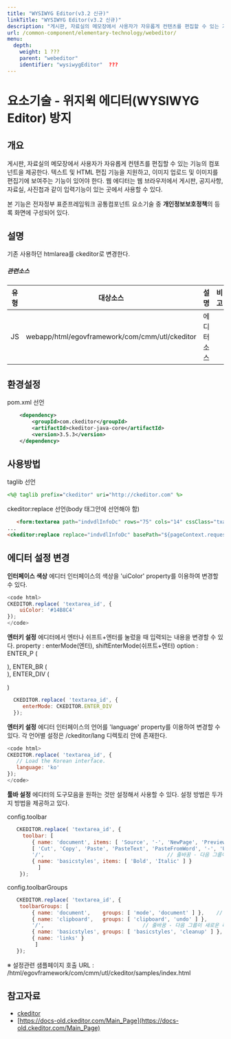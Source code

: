 ```yaml
---
title: "WYSIWYG Editor(v3.2 신규)"
linkTitle: "WYSIWYG Editor(v3.2 신규)"
description: "게시판, 자료실의 메모장에서 사용자가 자유롭게 컨텐츠를 편집할 수 있는 기능의 컴포넌트을 제공한다."
url: /common-component/elementary-technology/webeditor/
menu:
  depth:
    weight: 1 ???
    parent: "webeditor"
    identifier: "wysiwygEditor"  ???
---
```


# 요소기술 - 위지윅 에디터(WYSIWYG Editor) 방지

## 개요

게시판, 자료실의 메모장에서 사용자가 자유롭게 컨텐츠를 편집할 수 있는 기능의 컴포넌트을 제공한다. 텍스트 및 HTML 편집 기능을 지원하고, 이미지 업로드 및 이미지를 편집기에 보여주는 기능이 있어야 한다. 웹 에디터는 웹 브라우저에서 게시판, 공지사항, 자료실, 사진첩과 같이 입력기능이 있는 곳에서 사용할 수 있다.

본 기능은 전자정부 표준프레임워크 공통컴포넌트 요소기술 중 **개인정보보호정책**의 등록 화면에 구성되어 있다.

## 설명

기존 사용하던 htmlarea를 ckeditor로 변경한다.

##### 관련소스

| 유형 | 대상소스 | 설명 | 비고 |
| --- | --- | --- | --- |
| JS | webapp/html/egovframework/com/cmm/utl/ckeditor | 에디터 소스 |  |



## 환경설정

pom.xml 선언
```xml
    <dependency>
        <groupId>com.ckeditor</groupId>
        <artifactId>ckeditor-java-core</artifactId>
        <version>3.5.3</version>
    </dependency>
```

## 사용방법

taglib 선언
```jsp
<%@ taglib prefix="ckeditor" uri="http://ckeditor.com" %>
```

ckeditor:replace 선언(body 태그안에 선언해야 함)
```html
   <form:textarea path="indvdlInfoDc" rows="75" cols="14" cssClass="txaClass2"/>
...
<ckeditor:replace replace="indvdlInfoDc" basePath="${pageContext.request.contextPath}/html/egovframework/com/cmm/utl/ckeditor/" />
```



## 에디터 설정 변경

**인터페이스 색상**
에디터 인터페이스의 색상을 'uiColor' property를 이용하여 변경할 수 있다.
```javascript
<code html>
CKEDITOR.replace( 'textarea_id', {
    uiColor: '#14B8C4'
});
</code>
```

**엔터키 설정**
에디터에서 엔터나 쉬프트+엔터를 눌렀을 때 입력되는 내용을 변경할 수 있다.
    property : enterMode(엔터), shiftEnterMode(쉬프트+엔터)
    option : ENTER_P (<p>), ENTER_BR (<br>), ENTER_DIV (<div>)
```javascript
  CKEDITOR.replace( 'textarea_id', {
     enterMode: CKEDITOR.ENTER_DIV
  });
```

**엔터키 설정**
에디터 인터페이스의 언어를 'language' property를 이용하여 변경할 수 있다. 각 언어별 설정은 /ckeditor/lang 디렉토리 안에 존재한다.
```javascript
<code html>
CKEDITOR.replace( 'textarea_id', {
   // Load the Korean interface.
   language: 'ko'
});
</code>
```

**툴바 설정**
에디터의 도구모음을 원하는 것만 설정해서 사용할 수 있다. 설정 방법은 두가지 방법을 제공하고 있다.

config.toolbar
```javascript
   CKEDITOR.replace( 'textarea_id', {
     toolbar: [
		{ name: 'document', items: [ 'Source', '-', 'NewPage', 'Preview', '-', 'Templates' ] },//이름과 도구모음그룹을 정의
		[ 'Cut', 'Copy', 'Paste', 'PasteText', 'PasteFromWord', '-', 'Undo', 'Redo' ],	// 이름없이 도구모음그룹을 정의
		'/',										// 줄바꿈 - 다음 그룹이 새로운 라인에 배치 됨
		{ name: 'basicstyles', items: [ 'Bold', 'Italic' ] }
	      ]
    });
```

config.toolbarGroups
```javascript
   CKEDITOR.replace( 'textarea_id', {
	toolbarGroups: [
		{ name: 'document',	   groups: [ 'mode', 'document' ] },	// 이름과 두 개의 하위 그룹으로 구성
 		{ name: 'clipboard',   groups: [ 'clipboard', 'undo' ] },
 		'/',								// 줄바꿈 - 다음 그룹이 새로운 라인에 배치 됨
 		{ name: 'basicstyles', groups: [ 'basicstyles', 'cleanup' ] },
 		{ name: 'links' }
	     ]
   });
```

※ 설정관련 샘플페이지 호출 URL : /html/egovframework/com/cmm/utl/ckeditor/samples/index.html



## 참고자료

- [ckeditor](https://ckeditor.com/)
- [https://docs-old.ckeditor.com/Main_Page](https://docs-old.ckeditor.com/Main_Page)
